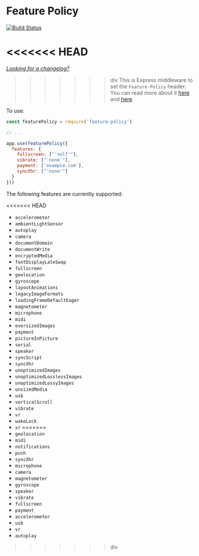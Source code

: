 Feature Policy
==============
[![Build Status](https://travis-ci.org/helmetjs/feature-policy.svg?branch=master)](https://travis-ci.org/helmetjs/feature-policy)

<<<<<<< HEAD
=======
[_Looking for a changelog?_](https://github.com/helmetjs/helmet/blob/master/HISTORY.md)

>>>>>>> div
This is Express middleware to set the `Feature-Policy` header. You can read more about it [here](https://scotthelme.co.uk/a-new-security-header-feature-policy/) and [here](https://developers.google.com/web/updates/2018/06/feature-policy).

To use:

```javascript
const featurePolicy = require('feature-policy')

// ...

app.use(featurePolicy({
  features: {
    fullscreen: ["'self'"],
    vibrate: ["'none'"],
    payment: ['example.com'],
    syncXhr: ["'none'"]
  }
}))
```

The following features are currently supported:

<<<<<<< HEAD
* `accelerometer`
* `ambientLightSensor`
* `autoplay`
* `camera`
* `documentDomain`
* `documentWrite`
* `encryptedMedia`
* `fontDisplayLateSwap`
* `fullscreen`
* `geolocation`
* `gyroscope`
* `layoutAnimations`
* `legacyImageFormats`
* `loadingFrameDefaultEager`
* `magnetometer`
* `microphone`
* `midi`
* `oversizedImages`
* `payment`
* `pictureInPicture`
* `serial`
* `speaker`
* `syncScript`
* `syncXhr`
* `unoptimizedImages`
* `unoptimizedLosslessImages`
* `unoptimizedLossyImages`
* `unsizedMedia`
* `usb`
* `verticalScroll`
* `vibrate`
* `vr`
* `wakeLock`
* `xr`
=======
* `geolocation`
* `midi`
* `notifications`
* `push`
* `syncXhr`
* `microphone`
* `camera`
* `magnetometer`
* `gyroscope`
* `speaker`
* `vibrate`
* `fullscreen`
* `payment`
* `accelerometer`
* `usb`
* `vr`
* `autoplay`
>>>>>>> div
